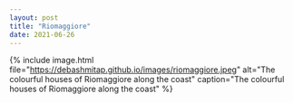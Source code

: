 ```yaml
---
layout: post
title: "Riomaggiore"
date: 2021-06-26
---
```



{% 
include image.html 
file="https://debashmitap.github.io/images/riomaggiore.jpeg" 
alt="The colourful houses of Riomaggiore along the coast" 
caption="The colourful houses of Riomaggiore along the coast" 
%}
